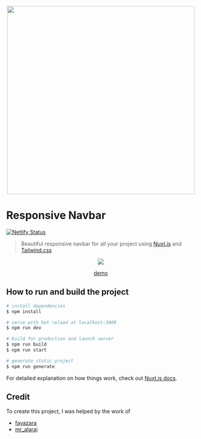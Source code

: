<p align="center">
  <img src="https://user-images.githubusercontent.com/17741510/97121172-8e5e4d00-171c-11eb-8301-254d9e9880e7.png" width="500"/>
</p>

# Responsive Navbar

[![Netlify Status](https://api.netlify.com/api/v1/badges/b428a366-080f-4668-9ee0-3c6b0ce83d8d/deploy-status)](https://app.netlify.com/sites/nuxt-tailwind-navbar/deploys)

> Beautiful responsive navbar for all your project using [Nuxt.js](https://nuxtjs.org/) and [Tailwind.css](https://tailwindcss.com/)

<p align="center"><img src="https://user-images.githubusercontent.com/17741510/97121322-b8fcd580-171d-11eb-9e7b-1c4e22d976d1.gif"/></p>
<p align="center"><a href="https://nuxt-tailwind-navbar.netlify.app/">demo</a></p>

## How to run and build the project

```bash
# install dependencies
$ npm install

# serve with hot reload at localhost:3000
$ npm run dev

# build for production and launch server
$ npm run build
$ npm run start

# generate static project
$ npm run generate
```

For detailed explanation on how things work, check out [Nuxt.js docs](https://nuxtjs.org).

## Credit

To create this project, I was helped by the work of
- [fayazara](https://github.com/fayazara/tailwind-components)
- [mr_alaraj](https://tailwindcomponents.com/component/traveler-hero-concept-design)
